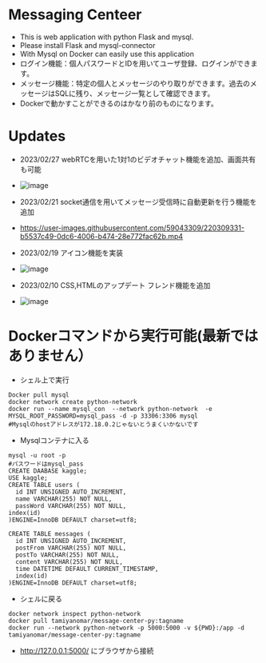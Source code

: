 # Messaging Centeer
- This is web application with python Flask and mysql.
- Please install Flask and mysql-connector
- With Mysql on Docker can easily use this application
- ログイン機能：個人パスワードとIDを用いてユーザ登録、ログインができます。
- メッセージ機能：特定の個人とメッセージのやり取りができます。過去のメッセージはSQLに残り、メッセージ一覧として確認できます。
- Dockerで動かすことができるのはかなり前のものになります。
# Updates

- 2023/02/27 webRTCを用いた1対1のビデオチャット機能を追加、画面共有も可能
- ![image](https://user-images.githubusercontent.com/59043309/231927685-260c2488-5241-4214-8f87-703f48927efa.png)
- 2023/02/21 socket通信を用いてメッセージ受信時に自動更新を行う機能を追加
- https://user-images.githubusercontent.com/59043309/220309331-b5537c49-0dc6-4006-b474-28e772fac62b.mp4


- 2023/02/19 アイコン機能を実装
- ![image](https://user-images.githubusercontent.com/59043309/219938926-767944ac-2dfa-4e75-9ce2-f2d732c2a07b.png)

- 2023/02/10 CSS,HTMLのアップデート フレンド機能を追加
- ![image](https://user-images.githubusercontent.com/59043309/218005614-03933c8a-cc0c-4046-8608-7ef8726966e7.png)


# Dockerコマンドから実行可能(最新ではありません）
- シェル上で実行
```
Docker pull mysql
docker network create python-network
docker run --name mysql_con  --network python-network  -e MYSQL_ROOT_PASSWORD=mysql_pass -d -p 33306:3306 mysql
#Mysqlのhostアドレスが172.18.0.2じゃないとうまくいかないです
```
- Mysqlコンテナに入る
```
mysql -u root -p
#パスワードはmysql_pass
CREATE DAABASE kaggle;
USE kaggle;
CREATE TABLE users (
  id INT UNSIGNED AUTO_INCREMENT,
  name VARCHAR(255) NOT NULL,
  passWord VARCHAR(255) NOT NULL,
index(id)
)ENGINE=InnoDB DEFAULT charset=utf8;

CREATE TABLE messages (
  id INT UNSIGNED AUTO_INCREMENT,
  postFrom VARCHAR(255) NOT NULL,
  postTo VARCHAR(255) NOT NULL,
  content VARCHAR(255) NOT NULL,
  time DATETIME DEFAULT CURRENT_TIMESTAMP,
  index(id)
)ENGINE=InnoDB DEFAULT charset=utf8;
```
- シェルに戻る
```
docker network inspect python-network
docker pull tamiyanomar/message-center-py:tagname
docker run --network python-network -p 5000:5000 -v ${PWD}:/app -d tamiyanomar/message-center-py:tagname
```
- http://127.0.0.1:5000/ にブラウザから接続
